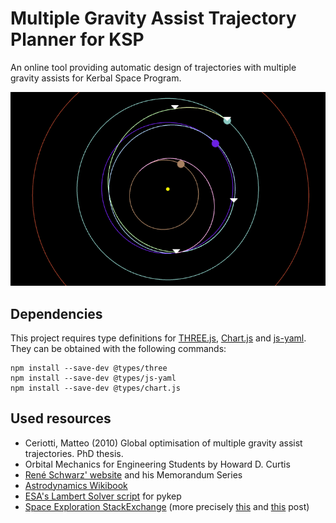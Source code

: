 # Multiple Gravity Assist Trajectory Planner for KSP
An online tool providing automatic design of trajectories with multiple gravity assists for Kerbal Space Program.

![Example trajectory](imgs/example_trajectory.png)

## Dependencies

This project requires type definitions for [THREE.js](https://github.com/mrdoob/three.js/), [Chart.js](https://github.com/chartjs)
and [js-yaml](https://github.com/nodeca/js-yaml). They can be obtained with the following commands:

```
npm install --save-dev @types/three
npm install --save-dev @types/js-yaml
npm install --save-dev @types/chart.js
```

## Used resources

- Ceriotti, Matteo (2010) Global optimisation of multiple gravity assist trajectories. PhD thesis. 
- Orbital Mechanics for Engineering Students by Howard D. Curtis
- [René Schwarz' website](https://www.rene-schwarz.com/web/Home) and his Memorandum Series
- [Astrodynamics Wikibook](https://en.wikibooks.org/wiki/Astrodynamics)
- [ESA's Lambert Solver script](https://github.com/esa/pykep/blob/master/src/lambert_problem.cpp) for pykep
- [Space Exploration StackExchange](https://space.stackexchange.com/) (more precisely [this](https://space.stackexchange.com/questions/54414/how-to-calculate-the-velocity-vector-in-the-case-of-a-hyperbolic-orbit) and [this](https://space.stackexchange.com/questions/54448/calculating-the-time-of-flight-between-two-anomalies-gives-a-negative-result) post)


